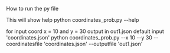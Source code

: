 How to run the py file

This will show help
python coordinates_prob.py --help

for input coord x = 10 and y = 30 output in out1.json default input 'coordinates.json'
python coordinates_prob.py --x 10 --y 30 --coordinatesfile 'coordinates.json' --outputfile 'out1.json'

